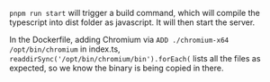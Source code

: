 `pnpm run start` will trigger a build command, which will compile the typescript into dist folder as javascript. It will then start the server.

In the Dockerfile, adding Chromium via `ADD ./chromium-x64 /opt/bin/chromium`
in index.ts, `readdirSync('/opt/bin/chromium/bin').forEach(` lists all the files as expected, so we know the binary is being copied in there.